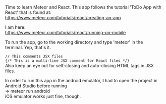 Time to learn Meteor and React. This app follows the tutorial 'ToDo App with React' that is found at:  
https://www.meteor.com/tutorials/react/creating-an-app

I am here:  
https://www.meteor.com/tutorials/react/running-on-mobile

To run the app, go to the working directory and type 'meteor' in the terminal. Yep, that's it. 

`// This comments JSX files`  
`{/* This is a multi-line JSX comment for React files */}`  
Also keep an eye out for self-closing and auto-closing HTML tags in JSX files.

In order to run this app in the android emulator, I had to open the project in Android Studio before running  
=> meteor run android  
iOS emulator works just fine, though.    
